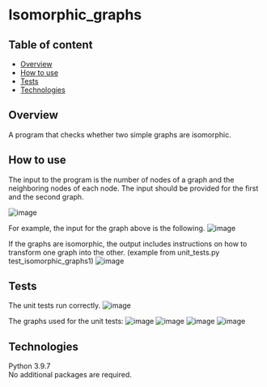 # Isomorphic_graphs
## Table of content
* [Overview](#overview)
* [How to use](#how-to-use)
* [Tests](#tests)
* [Technologies](#technologies)
## Overview
A program that checks whether two simple graphs are isomorphic.
## How to use
The input to the program is the number of nodes of a graph and the neighboring nodes of each node. The input should be provided for the first and the second graph.

![image](https://github.com/Ahsodecas/Isomorphic_graphs/assets/96869680/2eefeade-6db4-4c1f-90b3-a7ce8f46c9e7)

For example, the input for the graph above is the following.
![image](https://github.com/Ahsodecas/Isomorphic_graphs/assets/96869680/8f55e645-7d2a-4139-8ba9-22dced92d88b)

If the graphs are isomorphic, the output includes instructions on how to transform one graph into the other. (example from unit_tests.py test_isomorphic_graphs1) 
![image](https://github.com/Ahsodecas/Isomorphic_graphs/assets/96869680/3747559a-1028-4b7e-bc2a-8f13b9b9d81d)

## Tests
The unit tests run correctly.
![image](https://github.com/Ahsodecas/Isomorphic_graphs/assets/96869680/9e6f53c0-be29-4bda-94db-4dc1f7ea39ef)

The graphs used for the unit tests:
![image](https://github.com/Ahsodecas/Isomorphic_graphs/assets/96869680/3d7956fa-073c-4085-a9c6-e99239ca9421)
![image](https://github.com/Ahsodecas/Isomorphic_graphs/assets/96869680/3f92ad99-557b-4a17-a945-2f27e0bd9c3a)
![image](https://github.com/Ahsodecas/Isomorphic_graphs/assets/96869680/c65d65d9-99ec-47a3-8613-d64c00a470ed)
![image](https://github.com/Ahsodecas/Isomorphic_graphs/assets/96869680/2cdbd331-5b6e-4653-ab69-13d2ddfa46f2)

## Technologies
Python 3.9.7 \
No additional packages are required.
